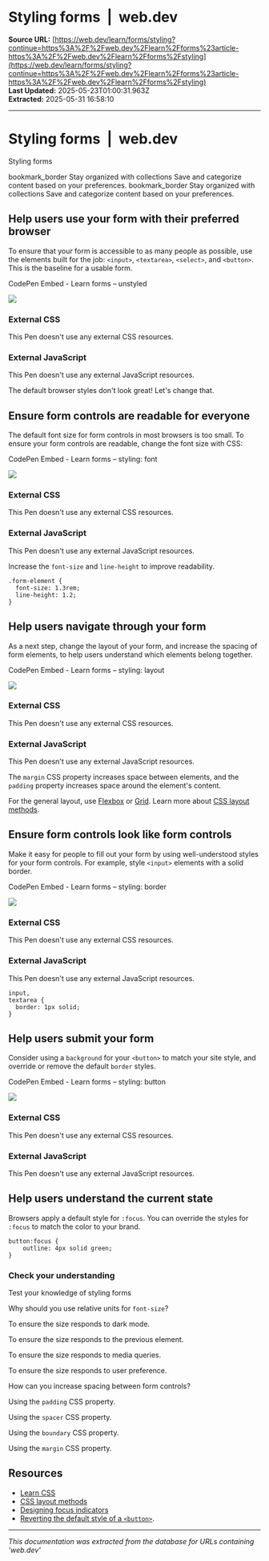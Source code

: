 # Styling forms  |  web.dev

**Source URL:** [https://web.dev/learn/forms/styling?continue=https%3A%2F%2Fweb.dev%2Flearn%2Fforms%23article-https%3A%2F%2Fweb.dev%2Flearn%2Fforms%2Fstyling](https://web.dev/learn/forms/styling?continue=https%3A%2F%2Fweb.dev%2Flearn%2Fforms%23article-https%3A%2F%2Fweb.dev%2Flearn%2Fforms%2Fstyling)  
**Last Updated:** 2025-05-23T01:00:31.963Z  
**Extracted:** 2025-05-31 16:58:10

---

# Styling forms  |  web.dev

Styling forms

bookmark\_border Stay organized with collections Save and categorize content based on your preferences. bookmark\_border Stay organized with collections Save and categorize content based on your preferences.

## Help users use your form with their preferred browser

To ensure that your form is accessible to as many people as possible, use the elements built for the job: `<input>`, `<textarea>`, `<select>`, and `<button>`. This is the baseline for a usable form.

  CodePen Embed - Learn forms – unstyled  

[![](https://assets.codepen.io/5928893/internal/avatars/users/default.png?fit=crop&format=auto&height=256&version=1616020020&width=256)](https://codepen.io/web-dot-dev)

### External CSS

This Pen doesn't use any external CSS resources.

### External JavaScript

This Pen doesn't use any external JavaScript resources.

The default browser styles don't look great! Let's change that.

## Ensure form controls are readable for everyone

The default font size for form controls in most browsers is too small. To ensure your form controls are readable, change the font size with CSS:

  CodePen Embed - Learn forms – styling: font  

[![](https://assets.codepen.io/5928893/internal/avatars/users/default.png?fit=crop&format=auto&height=256&version=1616020020&width=256)](https://codepen.io/web-dot-dev)

### External CSS

This Pen doesn't use any external CSS resources.

### External JavaScript

This Pen doesn't use any external JavaScript resources.

Increase the `font-size` and `line-height` to improve readability.

```
.form-element {
  font-size: 1.3rem;
  line-height: 1.2;
}
```

## Help users navigate through your form

As a next step, change the layout of your form, and increase the spacing of form elements, to help users understand which elements belong together.

  CodePen Embed - Learn forms – styling: layout  

[![](https://assets.codepen.io/5928893/internal/avatars/users/default.png?fit=crop&format=auto&height=256&version=1616020020&width=256)](https://codepen.io/web-dot-dev)

### External CSS

This Pen doesn't use any external CSS resources.

### External JavaScript

This Pen doesn't use any external JavaScript resources.

The `margin` CSS property increases space between elements, and the `padding` property increases space around the element's content.

For the general layout, use [Flexbox](https://web.dev/learn/css/flexbox) or [Grid](https://web.dev/learn/css/grid). Learn more about [CSS layout methods](https://web.dev/learn/css/layout).

## Ensure form controls look like form controls

Make it easy for people to fill out your form by using well-understood styles for your form controls. For example, style `<input>` elements with a solid border.

  CodePen Embed - Learn forms – styling: border  

[![](https://assets.codepen.io/5928893/internal/avatars/users/default.png?fit=crop&format=auto&height=256&version=1616020020&width=256)](https://codepen.io/web-dot-dev)

### External CSS

This Pen doesn't use any external CSS resources.

### External JavaScript

This Pen doesn't use any external JavaScript resources.

```
input,
textarea {
  border: 1px solid;
}
```

## Help users submit your form

Consider using a `background` for your `<button>` to match your site style, and override or remove the default `border` styles.

  CodePen Embed - Learn forms – styling: button  

[![](https://assets.codepen.io/5928893/internal/avatars/users/default.png?fit=crop&format=auto&height=256&version=1616020020&width=256)](https://codepen.io/web-dot-dev)

### External CSS

This Pen doesn't use any external CSS resources.

### External JavaScript

This Pen doesn't use any external JavaScript resources.

## Help users understand the current state

Browsers apply a default style for `:focus`. You can override the styles for `:focus` to match the color to your brand.

```
button:focus {
    outline: 4px solid green;
}
```

### Check your understanding

Test your knowledge of styling forms

Why should you use relative units for `font-size`?

To ensure the size responds to dark mode.

To ensure the size responds to the previous element.

To ensure the size responds to media queries.

To ensure the size responds to user preference.

How can you increase spacing between form controls?

Using the `padding` CSS property.

Using the `spacer` CSS property.

Using the `boundary` CSS property.

Using the `margin` CSS property.

## Resources

*   [Learn CSS](https://web.dev/learn/css)
*   [CSS layout methods](https://web.dev/learn/css/layout)
*   [Designing focus indicators](https://www.sarasoueidan.com/blog/focus-indicators/)
*   [Reverting the default style of a `<button>`](https://archive.hankchizljaw.com/wrote/introducing-the-button-element/#heading-oh-these-are-hard-to-style-though).

---

*This documentation was extracted from the database for URLs containing 'web.dev'*
